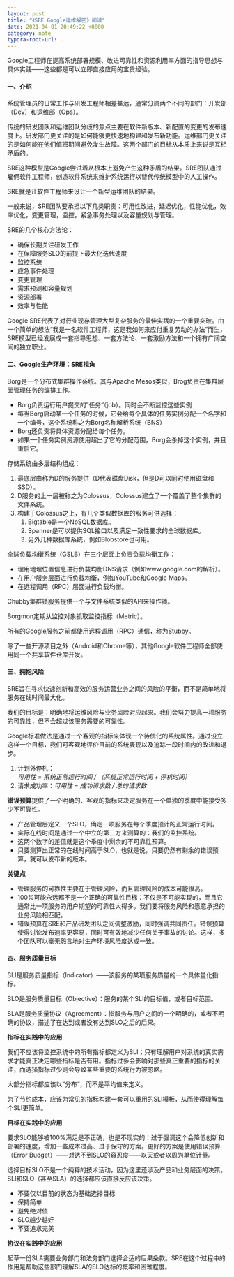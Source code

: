 ```yaml
---
layout: post
title: "《SRE Google运维解密》阅读"
date: 2021-04-01 20:49:22 +0800
category: note
typora-root-url: ..
---
```


Google工程师在提高系统部署规模、改进可靠性和资源利用率方面的指导思想与具体实践——这些都是可以立即直接应用的宝贵经验。

<!--more-->

#### 一、介绍

系统管理员的日常工作与研发工程师相差甚远，通常分属两个不同的部门：开发部（Dev）和运维部（Ops）。

传统的研发团队和运维团队分歧的焦点主要在软件新版本、新配置的变更的发布速度上。研发部门更关注的是如何能够更快速地构建和发布新功能。运维部门更关注的是如何能在他们值班期间避免发生故障。这两个部门的目标从本质上来说是互相矛盾的。

SRE这种模型是Google尝试着从根本上避免产生这种矛盾的结果。SRE团队通过雇佣软件工程师，创造软件系统来维护系统运行以替代传统模型中的人工操作。

SRE就是让软件工程师来设计一个新型运维团队的结果。

一般来说，SRE团队要承担以下几类职责：可用性改进，延迟优化，性能优化，效率优化，变更管理，监控，紧急事务处理以及容量规划与管理。

SRE的几个核心方法论：

- 确保长期关注研发工作
- 在保障服务SLO的前提下最大化迭代速度
- 监控系统
- 应急事件处理
- 变更管理
- 需求预测和容量规划
- 资源部署
- 效率与性能

Google SRE代表了对行业现存管理大型复杂服务的最佳实践的一个重要突破。由一个简单的想法“我是一名软件工程师，这是我如何来应付重复劳动的办法”而生，SRE模型已经发展成一套指导思想、一套方法论、一套激励方法和一个拥有广阔空间的独立职业。

#### 二、Google生产环境：SRE视角

Borg是一个分布式集群操作系统。其与Apache Mesos类似，Brog负责在集群层面管理任务的编排工作。

- Borg负责运行用户提交的”任务“（job）。同时会不断监控这些实例
- 每当Borg启动某一个任务的时候，它会给每个具体的任务实例分配一个名字和一个编号，这个系统称之为Borg名称解析系统（BNS）
- Borg还负责将具体资源分配给每个任务。
- 如果一个任务实例资源使用超出了它的分配范围，Borg会杀掉这个实例，并且重启它。

存储系统由多层结构组成：

1. 最底层由称为D的服务提供（D代表磁盘Disk，但是D可以同时使用磁盘和SSD）。
2. D服务的上一层被称之为Colossus，Colossus建立了一个覆盖了整个集群的文件系统。
3. 构建于Colossus之上，有几个类似数据库的服务可供选择：
   1. Bigtable是一个NoSQL数据库。
   2. Spanner是可以提供SQL接口以及满足一致性要求的全球数据库。
   3. 另外几种数据库系统，例如Blobstore也可用。

全球负载均衡系统（GSLB）在三个层面上负责负载均衡工作：

- 理用地理位置信息进行负载均衡DNS请求（例如www.google.com的解析）。
- 在用户服务层面进行负载均衡，例如YouTube和Google Maps。
- 在远程调用（RPC）层面进行负载均衡。

Chubby集群锁服务提供一个与文件系统类似的API来操作锁。

Borgmon定期从监控对象抓取监控指标（Metric）。

所有的Google服务之前都使用远程调用（RPC）通信，称为Stubby。

除了一些开源项目之外（Android和Chrome等），其他Google软件工程师全部使用同一个共享软件仓库开发。

#### 三、拥抱风险

SRE旨在寻求快速创新和高效的服务运营业务之间的风险的平衡，而不是简单地将服务在线时间最大化。

我们的目标是：明确地将运维风险与业务风险对应起来。我们会努力提高一项服务的可靠性，但不会超过该服务需要的可靠性。

Google标准做法是通过一个客观的指标来体现一个待优化的系统属性。通过设立这样一个目标，我们可客观地评价目前的系统表现以及追踪一段时间内的改进和退步。

1. 计划外停机：*可用性 = 系统正常运行时间 / （系统正常运行时间 + 停机时间）*
2. 请求成功率：*可用性 = 成功请求数 / 总的请求数*

**错误预算**提供了一个明确的、客观的指标来决定服务在一个单独的季度中能接受多少不可靠性。

- 产品管理层定义一个SLO，确定一项服务在每个季度预计的正常运行时间。
- 实际在线时间是通过一个中立的第三方来测算的：我们的监控系统。
- 这两个数字的差值就是这个季度中剩余的不可靠性预算。
- 只要测算出正常的在线时间高于SLO，也就是说，只要仍然有剩余的错误预算，就可以发布新的版本。

**关键点**

- 管理服务的可靠性主要在于管理风险，而且管理风险的成本可能很高。
- 100%可能永远都不是一个正确的可靠性目标：不仅是不可能实现的，而且它通常比一项服务的用户期望的可靠性大得多。我们要将服务风险和愿意承担的业务风险相匹配。
- 错误预算在SRE和产品研发团队之间调整激励，同时强调共同责任。错误预算使得讨论发布速率更容易，同时可有效地减少任何关于事故的讨论。这样，多个团队可以毫无怨言地对生产环境风险度达成一致。

#### 四、服务质量目标

SLI是服务质量指标（Indicator）——该服务的某项服务质量的一个具体量化指标。

SLO是服务质量目标（Objective）：服务的某个SLI的目标值，或者目标范围。

SLA是服务质量协议（Agreement）：指服务与用户之间的一个明确的，或者不明确的协议，描述了在达到或者没有达到SLO之后的后果。

**指标在实践中的应用**

我们不应该将监控系统中的所有指标都定义为SLI；只有理解用户对系统的真实需求才能真正决定哪些指标是否有用。指标过多会影响对那些真正重要的指标的关注，而选择指标过少则会导致某些重要的系统行为被忽略。

大部分指标都应该以”分布“，而不是平均值来定义。

为了节约成本，应该为常见的指标构建一套可以重用的SLI模板，从而使得理解每个SLI更简单。

**目标在实践中的应用**

要求SLO能够被100%满足是不正确，也是不现实的：过于强调这个会降低创新和部署的速度，增加一些成本过高、过于保守的方案。更好的方案是使用错误预算（Error Budget）——对达不到SLO的容忍度——以天或者以周为单位计量。

选择目标SLO不是一个纯粹的技术活动，因为这里还涉及产品和业务层面的决策。SLI和SLO（甚至SLA）的选择都应该直接反应该决策。

- 不要仅以目前的状态为基础选择目标
- 保持简单
- 避免绝对值
- SLO越少越好
- 不要追求完美

**协议在实践中的应用**

起草一份SLA需要业务部门和法务部门选择合适的后果条款。SRE在这个过程中的作用是帮助这些部门理解SLA的SLO达标的概率和困难程度。